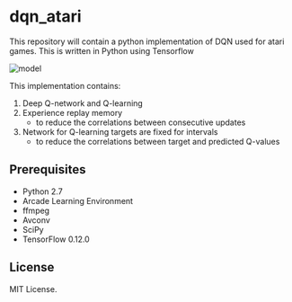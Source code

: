 # dqn_atari
This repository will contain a python implementation of DQN used for atari games. This is written in Python using Tensorflow



![model](assets/model.png)

This implementation contains:

1. Deep Q-network and Q-learning
2. Experience replay memory
    - to reduce the correlations between consecutive updates
3. Network for Q-learning targets are fixed for intervals
    - to reduce the correlations between target and predicted Q-values


## Prerequisites

- Python 2.7
- Arcade Learning Environment
- ffmpeg
- Avconv
- SciPy
- TensorFlow 0.12.0

## License

MIT License.
